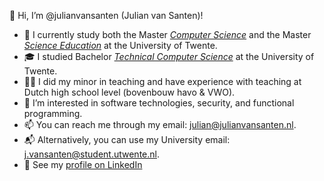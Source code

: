 👋 Hi, I’m @julianvansanten (Julian van Santen)!

- 📖 I currently study both the Master [_Computer Science_](https://www.utwente.nl/en/education/master/programmes/computer-science/) and the Master [_Science Education_](https://www.utwente.nl/onderwijs/master/opleidingen/educatie-betawetenschappen/) at the University of Twente.
- 🎓 I studied Bachelor [_Technical Computer Science_](https://www.utwente.nl/en/education/bachelor/programmes/technical-computer-science/) at the University of Twente.
- 🧑‍🏫 I did my minor in teaching and have experience with teaching at Dutch high school level (bovenbouw havo & VWO).
- 👀 I’m interested in software technologies, security, and functional programming.
- 📫 You can reach me through my email: [julian@julianvansanten.nl](mailto:julian+ghrm@julianvansanten.nl).
- 📬 Alternatively, you can use my University email: [j.vansanten@student.utwente.nl](mailto:j.vansanten@student.utwente.nl).
- 🔗 See my [profile on LinkedIn](https://linkedin.com/in/julianvansanten)
